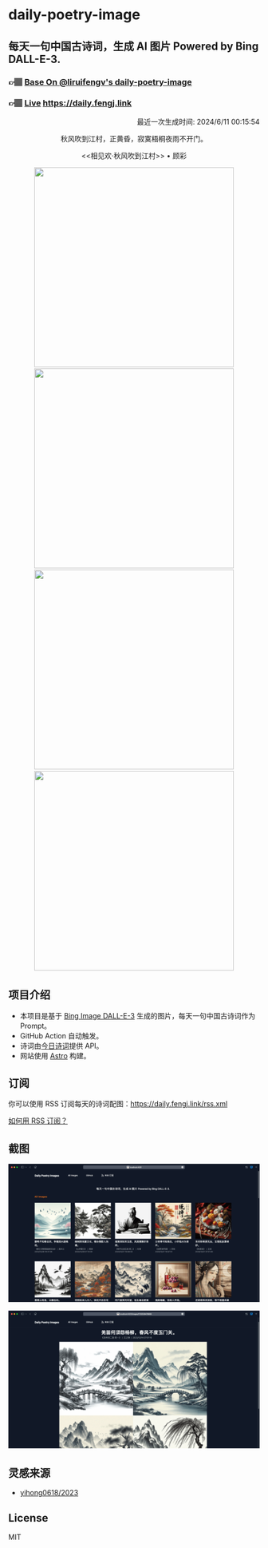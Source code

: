 
# daily-poetry-image

## 每天一句中国古诗词，生成 AI 图片 Powered by Bing DALL-E-3.

### 👉🏽 [Base On @liruifengv's daily-poetry-image](https://github.com/liruifengv/daily-poetry-image)

### 👉🏽 [Live](https://daily.fengj.link) https://daily.fengj.link

<p align="right">
  最近一次生成时间: 2024/6/11 00:15:54
</p>
<p align="center">
秋风吹到江村，正黄昏，寂寞梧桐夜雨不开门。
</p>
<p align="center">
<<相见欢·秋风吹到江村>> • 顾彩
</p>
<p align="center">
<img src="https://tse4.mm.bing.net/th/id/OIG4.CDm7CV.rcoTHkKakQe_i" height="400" width="400" />
<img src="https://tse3.mm.bing.net/th/id/OIG4.ox7rMkQIeJpY31tI8PxH" height="400" width="400" />
<img src="https://tse4.mm.bing.net/th/id/OIG4.KxkuEENSZLbMBBLhdF3J" height="400" width="400" />
<img src="https://tse2.mm.bing.net/th/id/OIG4.dMs1_cLngIjNl4k6EJlE" height="400" width="400" />
</p>

## 项目介绍

-   本项目是基于 [Bing Image DALL-E-3](https://www.bing.com/images/create) 生成的图片，每天一句中国古诗词作为 Prompt。
-   GitHub Action 自动触发。
-   诗词由[今日诗词](https://www.jinrishici.com/)提供 API。
-   网站使用 [Astro](https://astro.build) 构建。

## 订阅

你可以使用 RSS 订阅每天的诗词配图：https://daily.fengj.link/rss.xml

[如何用 RSS 订阅？](https://zhuanlan.zhihu.com/p/55026716)

## 截图

![图片列表](./screenshots/Snipaste_2023-12-28_21-00-26.png)

![图片详情](./screenshots/Snipaste_2023-12-28_21-00-53.png)

## 灵感来源

-   [yihong0618/2023](https://github.com/yihong0618/2023)

## License

MIT
